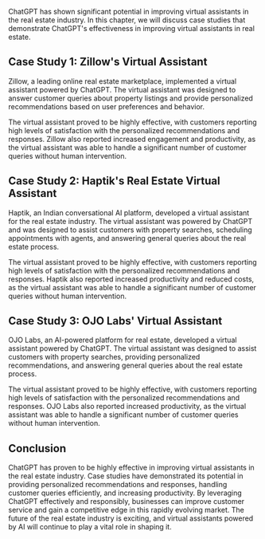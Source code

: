 

ChatGPT has shown significant potential in improving virtual assistants in the real estate industry. In this chapter, we will discuss case studies that demonstrate ChatGPT's effectiveness in improving virtual assistants in real estate.

Case Study 1: Zillow's Virtual Assistant
----------------------------------------

Zillow, a leading online real estate marketplace, implemented a virtual assistant powered by ChatGPT. The virtual assistant was designed to answer customer queries about property listings and provide personalized recommendations based on user preferences and behavior.

The virtual assistant proved to be highly effective, with customers reporting high levels of satisfaction with the personalized recommendations and responses. Zillow also reported increased engagement and productivity, as the virtual assistant was able to handle a significant number of customer queries without human intervention.

Case Study 2: Haptik's Real Estate Virtual Assistant
----------------------------------------------------

Haptik, an Indian conversational AI platform, developed a virtual assistant for the real estate industry. The virtual assistant was powered by ChatGPT and was designed to assist customers with property searches, scheduling appointments with agents, and answering general queries about the real estate process.

The virtual assistant proved to be highly effective, with customers reporting high levels of satisfaction with the personalized recommendations and responses. Haptik also reported increased productivity and reduced costs, as the virtual assistant was able to handle a significant number of customer queries without human intervention.

Case Study 3: OJO Labs' Virtual Assistant
-----------------------------------------

OJO Labs, an AI-powered platform for real estate, developed a virtual assistant powered by ChatGPT. The virtual assistant was designed to assist customers with property searches, providing personalized recommendations, and answering general queries about the real estate process.

The virtual assistant proved to be highly effective, with customers reporting high levels of satisfaction with the personalized recommendations and responses. OJO Labs also reported increased productivity, as the virtual assistant was able to handle a significant number of customer queries without human intervention.

Conclusion
----------

ChatGPT has proven to be highly effective in improving virtual assistants in the real estate industry. Case studies have demonstrated its potential in providing personalized recommendations and responses, handling customer queries efficiently, and increasing productivity. By leveraging ChatGPT effectively and responsibly, businesses can improve customer service and gain a competitive edge in this rapidly evolving market. The future of the real estate industry is exciting, and virtual assistants powered by AI will continue to play a vital role in shaping it.

